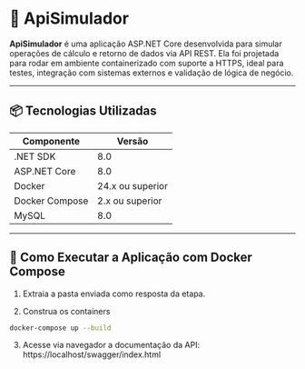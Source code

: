 # 🧪 ApiSimulador

**ApiSimulador** é uma aplicação ASP.NET Core desenvolvida para simular operações de cálculo e retorno de dados via API REST. Ela foi projetada para rodar em ambiente containerizado com suporte a HTTPS, ideal para testes, integração com sistemas externos e validação de lógica de negócio.

---

## 📦 Tecnologias Utilizadas

| Componente        | Versão        |
|-------------------|---------------|
| .NET SDK          | 8.0           |
| ASP.NET Core      | 8.0           |
| Docker            | 24.x ou superior |
| Docker Compose    | 2.x ou superior |
| MySQL             | 8.0           |

---

## 🚀 Como Executar a Aplicação com Docker Compose

1. Extraia a pasta enviada como resposta da etapa.

2. Construa os containers
```bash
docker-compose up --build
```

3. Acesse via navegador a documentação da API: https://localhost/swagger/index.html



